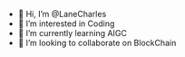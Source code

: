 - 👋 Hi, I’m @LaneCharles
- 👀 I’m interested in Coding
- 🌱 I’m currently learning AIGC
- 💞️ I’m looking to collaborate on BlockChain

<!---
LaneCharles/LaneCharles is a ✨ special ✨ repository because its `README.md` (this file) appears on your GitHub profile.
You can click the Preview link to take a look at your changes.
--->
